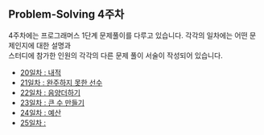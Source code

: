## Problem-Solving 4주차

4주차에는 프로그래머스 1단계 문제풀이를 다루고 있습니다. 각각의 일차에는 어떤 문제인지에 대한 설명과  
스터디에 참가한 인원의 각각의 다른 문제 풀이 서술이 작성되어 있습니다.

- <a href="https://github.com/U-REskiling-acadmey/Algorithm/tree/main/Problem-Solving/4%EC%A3%BC%EC%B0%A8/20%EC%9D%BC%EC%B0%A8#%EB%AC%B8%EC%A0%9C-%EC%84%A4%EB%AA%85--%EC%B5%9C%EC%86%8C%EC%A7%81%EC%82%AC%EA%B0%81%ED%98%95">20일차 : 내적</a>
- <a href="https://github.com/U-REskiling-acadmey/Algorithm/tree/main/Problem-Solving/4%EC%A3%BC%EC%B0%A8/21%EC%9D%BC%EC%B0%A8#%EB%AC%B8%EC%A0%9C-%EC%84%A4%EB%AA%85--%EC%B5%9C%EC%86%8C%EC%A7%81%EC%82%AC%EA%B0%81%ED%98%95">21일차 : 완주하지 못한 선수</a>
- <a href="https://github.com/U-REskiling-acadmey/Algorithm/tree/main/Problem-Solving/4%EC%A3%BC%EC%B0%A8/22%EC%9D%BC%EC%B0%A8#%EB%AC%B8%EC%A0%9C-%EC%84%A4%EB%AA%85--%EC%B5%9C%EC%86%8C%EC%A7%81%EC%82%AC%EA%B0%81%ED%98%95">22일차 : 음양더하기</a>
- <a href="https://github.com/U-REskiling-acadmey/Algorithm/tree/main/Problem-Solving/4%EC%A3%BC%EC%B0%A8/23%EC%9D%BC%EC%B0%A8#%EB%AC%B8%EC%A0%9C-%EC%84%A4%EB%AA%85--%EC%B5%9C%EC%86%8C%EC%A7%81%EC%82%AC%EA%B0%81%ED%98%95">23일차 : 큰 수 만들기</a>
- <a href="https://github.com/U-REskiling-acadmey/Algorithm/tree/main/Problem-Solving/4%EC%A3%BC%EC%B0%A8/24%EC%9D%BC%EC%B0%A8#%EB%AC%B8%EC%A0%9C-%EC%84%A4%EB%AA%85--%EC%B5%9C%EC%86%8C%EC%A7%81%EC%82%AC%EA%B0%81%ED%98%95">24일차 : 예산</a>
- <a href="https://github.com/U-REskiling-acadmey/Algorithm/tree/main/Problem-Solving/4%EC%A3%BC%EC%B0%A8/25%EC%9D%BC%EC%B0%A8#%EB%AC%B8%EC%A0%9C-%EC%84%A4%EB%AA%85--%EC%B5%9C%EC%86%8C%EC%A7%81%EC%82%AC%EA%B0%81%ED%98%95">25일차 : </a>
